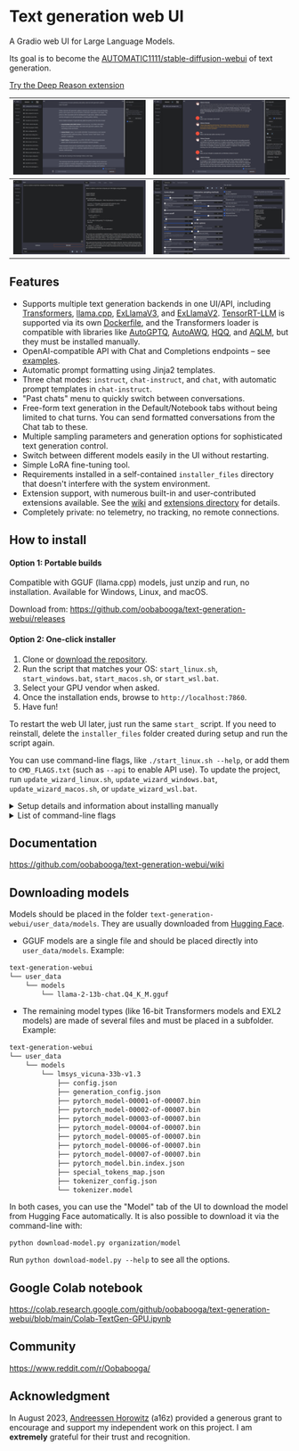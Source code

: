 # Text generation web UI

A Gradio web UI for Large Language Models.

Its goal is to become the [AUTOMATIC1111/stable-diffusion-webui](https://github.com/AUTOMATIC1111/stable-diffusion-webui) of text generation.

[Try the Deep Reason extension](https://oobabooga.gumroad.com/l/deep_reason)

|![Image1](https://github.com/oobabooga/screenshots/raw/main/AFTER-INSTRUCT.png) | ![Image2](https://github.com/oobabooga/screenshots/raw/main/AFTER-CHAT.png) |
|:---:|:---:|
|![Image1](https://github.com/oobabooga/screenshots/raw/main/AFTER-DEFAULT.png) | ![Image2](https://github.com/oobabooga/screenshots/raw/main/AFTER-PARAMETERS.png) |

## Features

- Supports multiple text generation backends in one UI/API, including [Transformers](https://github.com/huggingface/transformers), [llama.cpp](https://github.com/ggerganov/llama.cpp), [ExLlamaV3](https://github.com/turboderp-org/exllamav3), and [ExLlamaV2](https://github.com/turboderp-org/exllamav2). [TensorRT-LLM](https://github.com/NVIDIA/TensorRT-LLM) is supported via its own [Dockerfile](https://github.com/oobabooga/text-generation-webui/blob/main/docker/TensorRT-LLM/Dockerfile), and the Transformers loader is compatible with libraries like [AutoGPTQ](https://github.com/PanQiWei/AutoGPTQ), [AutoAWQ](https://github.com/casper-hansen/AutoAWQ), [HQQ](https://github.com/mobiusml/hqq), and [AQLM](https://github.com/Vahe1994/AQLM), but they must be installed manually.
- OpenAI-compatible API with Chat and Completions endpoints – see [examples](https://github.com/oobabooga/text-generation-webui/wiki/12-%E2%80%90-OpenAI-API#examples).
- Automatic prompt formatting using Jinja2 templates.
- Three chat modes: `instruct`, `chat-instruct`, and `chat`, with automatic prompt templates in `chat-instruct`.
- "Past chats" menu to quickly switch between conversations.
- Free-form text generation in the Default/Notebook tabs without being limited to chat turns. You can send formatted conversations from the Chat tab to these.
- Multiple sampling parameters and generation options for sophisticated text generation control.
- Switch between different models easily in the UI without restarting.
- Simple LoRA fine-tuning tool.
- Requirements installed in a self-contained `installer_files` directory that doesn't interfere with the system environment.
- Extension support, with numerous built-in and user-contributed extensions available. See the [wiki](https://github.com/oobabooga/text-generation-webui/wiki/07-%E2%80%90-Extensions) and [extensions directory](https://github.com/oobabooga/text-generation-webui-extensions) for details.
- Completely private: no telemetry, no tracking, no remote connections.

## How to install

#### Option 1: Portable builds

Compatible with GGUF (llama.cpp) models, just unzip and run, no installation. Available for Windows, Linux, and macOS.

Download from: https://github.com/oobabooga/text-generation-webui/releases

#### Option 2: One-click installer

1) Clone or [download the repository](https://github.com/oobabooga/text-generation-webui/archive/refs/heads/main.zip).
2) Run the script that matches your OS: `start_linux.sh`, `start_windows.bat`, `start_macos.sh`, or `start_wsl.bat`.
3) Select your GPU vendor when asked.
4) Once the installation ends, browse to `http://localhost:7860`.
5) Have fun!

To restart the web UI later, just run the same `start_` script. If you need to reinstall, delete the `installer_files` folder created during setup and run the script again.

You can use command-line flags, like `./start_linux.sh --help`, or add them to `CMD_FLAGS.txt` (such as `--api` to enable API use). To update the project, run `update_wizard_linux.sh`, `update_wizard_windows.bat`, `update_wizard_macos.sh`, or `update_wizard_wsl.bat`.

<details>
<summary>
Setup details and information about installing manually
</summary>

### One-click-installer

The script uses Miniconda to set up a Conda environment in the `installer_files` folder.

If you ever need to install something manually in the `installer_files` environment, you can launch an interactive shell using the cmd script: `cmd_linux.sh`, `cmd_windows.bat`, `cmd_macos.sh`, or `cmd_wsl.bat`.

* There is no need to run any of those scripts (`start_`, `update_wizard_`, or `cmd_`) as admin/root.
* To install the requirements for extensions, you can use the `extensions_reqs` script for your OS. At the end, this script will install the main requirements for the project to make sure that they take precedence in case of version conflicts.
* For additional instructions about AMD and WSL setup, consult [the documentation](https://github.com/oobabooga/text-generation-webui/wiki).
* For automated installation, you can use the `GPU_CHOICE`, `USE_CUDA118`, `LAUNCH_AFTER_INSTALL`, and `INSTALL_EXTENSIONS` environment variables. For instance: `GPU_CHOICE=A USE_CUDA118=FALSE LAUNCH_AFTER_INSTALL=FALSE INSTALL_EXTENSIONS=TRUE ./start_linux.sh`.

### Manual installation using Conda

Recommended if you have some experience with the command-line.

#### 0. Install Conda

https://docs.conda.io/en/latest/miniconda.html

On Linux or WSL, it can be automatically installed with these two commands ([source](https://educe-ubc.github.io/conda.html)):

```
curl -sL "https://repo.anaconda.com/miniconda/Miniconda3-latest-Linux-x86_64.sh" > "Miniconda3.sh"
bash Miniconda3.sh
```

#### 1. Create a new conda environment

```
conda create -n textgen python=3.11
conda activate textgen
```

#### 2. Install Pytorch

| System | GPU | Command |
|--------|---------|---------|
| Linux/WSL | NVIDIA | `pip3 install torch==2.6.0 torchvision==0.21.0 torchaudio==2.6.0 --index-url https://download.pytorch.org/whl/cu124` |
| Linux/WSL | CPU only | `pip3 install torch==2.6.0 torchvision==0.21.0 torchaudio==2.6.0 --index-url https://download.pytorch.org/whl/cpu` |
| Linux | AMD | `pip3 install torch==2.6.0 torchvision==0.21.0 torchaudio==2.6.0 --index-url https://download.pytorch.org/whl/rocm6.1` |
| MacOS + MPS | Any | `pip3 install torch==2.6.0 torchvision==0.21.0 torchaudio==2.6.0` |
| Windows | NVIDIA | `pip3 install torch==2.6.0 torchvision==0.21.0 torchaudio==2.6.0 --index-url https://download.pytorch.org/whl/cu124` |
| Windows | CPU only | `pip3 install torch==2.6.0 torchvision==0.21.0 torchaudio==2.6.0` |

The up-to-date commands can be found here: https://pytorch.org/get-started/locally/.

If you need `nvcc` to compile some library manually, you will additionally need to install this:

```
conda install -y -c "nvidia/label/cuda-12.4.1" cuda
```

#### 3. Install the web UI

```
git clone https://github.com/oobabooga/text-generation-webui
cd text-generation-webui
pip install -r <requirements file according to table below>
```

Requirements file to use:

| GPU | CPU | requirements file to use |
|--------|---------|---------|
| NVIDIA | has AVX2 | `requirements.txt` |
| NVIDIA | no AVX2 | `requirements_noavx2.txt` |
| AMD | has AVX2 | `requirements_amd.txt` |
| AMD | no AVX2 | `requirements_amd_noavx2.txt` |
| CPU only | has AVX2 | `requirements_cpu_only.txt` |
| CPU only | no AVX2 | `requirements_cpu_only_noavx2.txt` |
| Apple | Intel | `requirements_apple_intel.txt` |
| Apple | Apple Silicon | `requirements_apple_silicon.txt` |

### Start the web UI

```
conda activate textgen
cd text-generation-webui
python server.py
```

Then browse to

`http://localhost:7860/?__theme=dark`

##### Manual install

The `requirements*.txt` above contain various wheels precompiled through GitHub Actions. If you wish to compile things manually, or if you need to because no suitable wheels are available for your hardware, you can use `requirements_nowheels.txt` and then install your desired loaders manually.

### Alternative: Docker

```
For NVIDIA GPU:
ln -s docker/{nvidia/Dockerfile,nvidia/docker-compose.yml,.dockerignore} .
For AMD GPU: 
ln -s docker/{amd/Dockerfile,intel/docker-compose.yml,.dockerignore} .
For Intel GPU:
ln -s docker/{intel/Dockerfile,amd/docker-compose.yml,.dockerignore} .
For CPU only
ln -s docker/{cpu/Dockerfile,cpu/docker-compose.yml,.dockerignore} .
cp docker/.env.example .env
#Create logs/cache dir : 
mkdir -p logs cache
# Edit .env and set: 
#   TORCH_CUDA_ARCH_LIST based on your GPU model
#   APP_RUNTIME_GID      your host user's group id (run `id -g` in a terminal)
#   BUILD_EXTENIONS      optionally add comma separated list of extensions to build
# Edit CMD_FLAGS.txt and add in it the options you want to execute (like --listen --cpu)
# 
docker compose up --build
```

* You need to have Docker Compose v2.17 or higher installed. See [this guide](https://github.com/oobabooga/text-generation-webui/wiki/09-%E2%80%90-Docker) for instructions.
* For additional docker files, check out [this repository](https://github.com/Atinoda/text-generation-webui-docker).

### Updating the requirements

From time to time, the `requirements*.txt` change. To update, use these commands:

```
conda activate textgen
cd text-generation-webui
pip install -r <requirements file that you have used> --upgrade
```
</details>

<details>
<summary>
List of command-line flags
</summary>

```txt
usage: server.py [-h] [--multi-user] [--character CHARACTER] [--model MODEL] [--lora LORA [LORA ...]] [--model-dir MODEL_DIR] [--lora-dir LORA_DIR] [--model-menu] [--settings SETTINGS]
                 [--extensions EXTENSIONS [EXTENSIONS ...]] [--verbose] [--idle-timeout IDLE_TIMEOUT] [--loader LOADER] [--cpu] [--cpu-memory CPU_MEMORY] [--disk] [--disk-cache-dir DISK_CACHE_DIR]
                 [--load-in-8bit] [--bf16] [--no-cache] [--trust-remote-code] [--force-safetensors] [--no_use_fast] [--use_flash_attention_2] [--use_eager_attention] [--torch-compile] [--load-in-4bit]
                 [--use_double_quant] [--compute_dtype COMPUTE_DTYPE] [--quant_type QUANT_TYPE] [--flash-attn] [--threads THREADS] [--threads-batch THREADS_BATCH] [--batch-size BATCH_SIZE] [--no-mmap]
                 [--mlock] [--n-gpu-layers N_GPU_LAYERS] [--tensor-split TENSOR_SPLIT] [--numa] [--no-kv-offload] [--row-split] [--extra-flags EXTRA_FLAGS] [--streaming-llm] [--ctx-size CTX_SIZE]
                 [--model-draft MODEL_DRAFT] [--draft-max DRAFT_MAX] [--gpu-layers-draft GPU_LAYERS_DRAFT] [--device-draft DEVICE_DRAFT] [--ctx-size-draft CTX_SIZE_DRAFT] [--gpu-split GPU_SPLIT]
                 [--autosplit] [--cfg-cache] [--no_flash_attn] [--no_xformers] [--no_sdpa] [--num_experts_per_token NUM_EXPERTS_PER_TOKEN] [--enable_tp] [--hqq-backend HQQ_BACKEND] [--cpp-runner]
                 [--cache_type CACHE_TYPE] [--deepspeed] [--nvme-offload-dir NVME_OFFLOAD_DIR] [--local_rank LOCAL_RANK] [--alpha_value ALPHA_VALUE] [--rope_freq_base ROPE_FREQ_BASE]
                 [--compress_pos_emb COMPRESS_POS_EMB] [--listen] [--listen-port LISTEN_PORT] [--listen-host LISTEN_HOST] [--share] [--auto-launch] [--gradio-auth GRADIO_AUTH]
                 [--gradio-auth-path GRADIO_AUTH_PATH] [--ssl-keyfile SSL_KEYFILE] [--ssl-certfile SSL_CERTFILE] [--subpath SUBPATH] [--old-colors] [--api] [--public-api]
                 [--public-api-id PUBLIC_API_ID] [--api-port API_PORT] [--api-key API_KEY] [--admin-key ADMIN_KEY] [--api-enable-ipv6] [--api-disable-ipv4] [--nowebui]

Text generation web UI

options:
  -h, --help                                           show this help message and exit

Basic settings:
  --multi-user                                         Multi-user mode. Chat histories are not saved or automatically loaded. Warning: this is likely not safe for sharing publicly.
  --character CHARACTER                                The name of the character to load in chat mode by default.
  --model MODEL                                        Name of the model to load by default.
  --lora LORA [LORA ...]                               The list of LoRAs to load. If you want to load more than one LoRA, write the names separated by spaces.
  --model-dir MODEL_DIR                                Path to directory with all the models.
  --lora-dir LORA_DIR                                  Path to directory with all the loras.
  --model-menu                                         Show a model menu in the terminal when the web UI is first launched.
  --settings SETTINGS                                  Load the default interface settings from this yaml file. See settings-template.yaml for an example. If you create a file called settings.yaml,
                                                       this file will be loaded by default without the need to use the --settings flag.
  --extensions EXTENSIONS [EXTENSIONS ...]             The list of extensions to load. If you want to load more than one extension, write the names separated by spaces.
  --verbose                                            Print the prompts to the terminal.
  --idle-timeout IDLE_TIMEOUT                          Unload model after this many minutes of inactivity. It will be automatically reloaded when you try to use it again.

Model loader:
  --loader LOADER                                      Choose the model loader manually, otherwise, it will get autodetected. Valid options: Transformers, llama.cpp, ExLlamav3_HF, ExLlamav2_HF,
                                                       ExLlamav2, HQQ, TensorRT-LLM.

Transformers/Accelerate:
  --cpu                                                Use the CPU to generate text. Warning: Training on CPU is extremely slow.
  --cpu-memory CPU_MEMORY                              Maximum CPU memory in GiB. Use this for CPU offloading.
  --disk                                               If the model is too large for your GPU(s) and CPU combined, send the remaining layers to the disk.
  --disk-cache-dir DISK_CACHE_DIR                      Directory to save the disk cache to. Defaults to "user_data/cache".
  --load-in-8bit                                       Load the model with 8-bit precision (using bitsandbytes).
  --bf16                                               Load the model with bfloat16 precision. Requires NVIDIA Ampere GPU.
  --no-cache                                           Set use_cache to False while generating text. This reduces VRAM usage slightly, but it comes at a performance cost.
  --trust-remote-code                                  Set trust_remote_code=True while loading the model. Necessary for some models.
  --force-safetensors                                  Set use_safetensors=True while loading the model. This prevents arbitrary code execution.
  --no_use_fast                                        Set use_fast=False while loading the tokenizer (it's True by default). Use this if you have any problems related to use_fast.
  --use_flash_attention_2                              Set use_flash_attention_2=True while loading the model.
  --use_eager_attention                                Set attn_implementation= eager while loading the model.
  --torch-compile                                      Compile the model with torch.compile for improved performance.

bitsandbytes 4-bit:
  --load-in-4bit                                       Load the model with 4-bit precision (using bitsandbytes).
  --use_double_quant                                   use_double_quant for 4-bit.
  --compute_dtype COMPUTE_DTYPE                        compute dtype for 4-bit. Valid options: bfloat16, float16, float32.
  --quant_type QUANT_TYPE                              quant_type for 4-bit. Valid options: nf4, fp4.

llama.cpp:
  --flash-attn                                         Use flash-attention.
  --threads THREADS                                    Number of threads to use.
  --threads-batch THREADS_BATCH                        Number of threads to use for batches/prompt processing.
  --batch-size BATCH_SIZE                              Maximum number of prompt tokens to batch together when calling llama_eval.
  --no-mmap                                            Prevent mmap from being used.
  --mlock                                              Force the system to keep the model in RAM.
  --n-gpu-layers N_GPU_LAYERS                          Number of layers to offload to the GPU.
  --tensor-split TENSOR_SPLIT                          Split the model across multiple GPUs. Comma-separated list of proportions. Example: 60,40.
  --numa                                               Activate NUMA task allocation for llama.cpp.
  --no-kv-offload                                      Do not offload the K, Q, V to the GPU. This saves VRAM but reduces the performance.
  --row-split                                          Split the model by rows across GPUs. This may improve multi-gpu performance.
  --extra-flags EXTRA_FLAGS                            Extra flags to pass to llama-server. Format: "flag1=value1;flag2;flag3=value3". Example: "override-tensor=exps=CPU"
  --streaming-llm                                      Activate StreamingLLM to avoid re-evaluating the entire prompt when old messages are removed.

Context and cache management:
  --ctx-size CTX_SIZE, --n_ctx CTX_SIZE, --max_seq_len CTX_SIZE
                                                       Context size in tokens.

Speculative decoding:
  --model-draft MODEL_DRAFT                            Path to the draft model for speculative decoding.
  --draft-max DRAFT_MAX                                Number of tokens to draft for speculative decoding.
  --gpu-layers-draft GPU_LAYERS_DRAFT                  Number of layers to offload to the GPU for the draft model.
  --device-draft DEVICE_DRAFT                          Comma-separated list of devices to use for offloading the draft model. Example: CUDA0,CUDA1
  --ctx-size-draft CTX_SIZE_DRAFT                      Size of the prompt context for the draft model. If 0, uses the same as the main model.

ExLlamaV2:
  --gpu-split GPU_SPLIT                                Comma-separated list of VRAM (in GB) to use per GPU device for model layers. Example: 20,7,7.
  --autosplit                                          Autosplit the model tensors across the available GPUs. This causes --gpu-split to be ignored.
  --cfg-cache                                          ExLlamav2_HF: Create an additional cache for CFG negative prompts. Necessary to use CFG with that loader.
  --no_flash_attn                                      Force flash-attention to not be used.
  --no_xformers                                        Force xformers to not be used.
  --no_sdpa                                            Force Torch SDPA to not be used.
  --num_experts_per_token NUM_EXPERTS_PER_TOKEN        Number of experts to use for generation. Applies to MoE models like Mixtral.
  --enable_tp                                          Enable Tensor Parallelism (TP) in ExLlamaV2.

HQQ:
  --hqq-backend HQQ_BACKEND                            Backend for the HQQ loader. Valid options: PYTORCH, PYTORCH_COMPILE, ATEN.

TensorRT-LLM:
  --cpp-runner                                         Use the ModelRunnerCpp runner, which is faster than the default ModelRunner but doesn't support streaming yet.

Cache:
  --cache_type CACHE_TYPE                              KV cache type; valid options: llama.cpp - fp16, q8_0, q4_0; ExLlamaV2 - fp16, fp8, q8, q6, q4.

DeepSpeed:
  --deepspeed                                          Enable the use of DeepSpeed ZeRO-3 for inference via the Transformers integration.
  --nvme-offload-dir NVME_OFFLOAD_DIR                  DeepSpeed: Directory to use for ZeRO-3 NVME offloading.
  --local_rank LOCAL_RANK                              DeepSpeed: Optional argument for distributed setups.

RoPE:
  --alpha_value ALPHA_VALUE                            Positional embeddings alpha factor for NTK RoPE scaling. Use either this or compress_pos_emb, not both.
  --rope_freq_base ROPE_FREQ_BASE                      If greater than 0, will be used instead of alpha_value. Those two are related by rope_freq_base = 10000 * alpha_value ^ (64 / 63).
  --compress_pos_emb COMPRESS_POS_EMB                  Positional embeddings compression factor. Should be set to (context length) / (model's original context length). Equal to 1/rope_freq_scale.

Gradio:
  --listen                                             Make the web UI reachable from your local network.
  --listen-port LISTEN_PORT                            The listening port that the server will use.
  --listen-host LISTEN_HOST                            The hostname that the server will use.
  --share                                              Create a public URL. This is useful for running the web UI on Google Colab or similar.
  --auto-launch                                        Open the web UI in the default browser upon launch.
  --gradio-auth GRADIO_AUTH                            Set Gradio authentication password in the format "username:password". Multiple credentials can also be supplied with "u1:p1,u2:p2,u3:p3".
  --gradio-auth-path GRADIO_AUTH_PATH                  Set the Gradio authentication file path. The file should contain one or more user:password pairs in the same format as above.
  --ssl-keyfile SSL_KEYFILE                            The path to the SSL certificate key file.
  --ssl-certfile SSL_CERTFILE                          The path to the SSL certificate cert file.
  --subpath SUBPATH                                    Customize the subpath for gradio, use with reverse proxy
  --old-colors                                         Use the legacy Gradio colors, before the December/2024 update.

API:
  --api                                                Enable the API extension.
  --public-api                                         Create a public URL for the API using Cloudfare.
  --public-api-id PUBLIC_API_ID                        Tunnel ID for named Cloudflare Tunnel. Use together with public-api option.
  --api-port API_PORT                                  The listening port for the API.
  --api-key API_KEY                                    API authentication key.
  --admin-key ADMIN_KEY                                API authentication key for admin tasks like loading and unloading models. If not set, will be the same as --api-key.
  --api-enable-ipv6                                    Enable IPv6 for the API
  --api-disable-ipv4                                   Disable IPv4 for the API
  --nowebui                                            Do not launch the Gradio UI. Useful for launching the API in standalone mode.
```

</details>

## Documentation

https://github.com/oobabooga/text-generation-webui/wiki

## Downloading models

Models should be placed in the folder `text-generation-webui/user_data/models`. They are usually downloaded from [Hugging Face](https://huggingface.co/models?pipeline_tag=text-generation&sort=downloads).

* GGUF models are a single file and should be placed directly into `user_data/models`. Example:

```
text-generation-webui
└── user_data
    └── models
        └── llama-2-13b-chat.Q4_K_M.gguf
```

* The remaining model types (like 16-bit Transformers models and EXL2 models) are made of several files and must be placed in a subfolder. Example:

```
text-generation-webui
└── user_data
    └── models
        └── lmsys_vicuna-33b-v1.3
            ├── config.json
            ├── generation_config.json
            ├── pytorch_model-00001-of-00007.bin
            ├── pytorch_model-00002-of-00007.bin
            ├── pytorch_model-00003-of-00007.bin
            ├── pytorch_model-00004-of-00007.bin
            ├── pytorch_model-00005-of-00007.bin
            ├── pytorch_model-00006-of-00007.bin
            ├── pytorch_model-00007-of-00007.bin
            ├── pytorch_model.bin.index.json
            ├── special_tokens_map.json
            ├── tokenizer_config.json
            └── tokenizer.model
```

In both cases, you can use the "Model" tab of the UI to download the model from Hugging Face automatically. It is also possible to download it via the command-line with:

```
python download-model.py organization/model
```

Run `python download-model.py --help` to see all the options.

## Google Colab notebook

https://colab.research.google.com/github/oobabooga/text-generation-webui/blob/main/Colab-TextGen-GPU.ipynb

## Community

https://www.reddit.com/r/Oobabooga/

## Acknowledgment

In August 2023, [Andreessen Horowitz](https://a16z.com/) (a16z) provided a generous grant to encourage and support my independent work on this project. I am **extremely** grateful for their trust and recognition.
